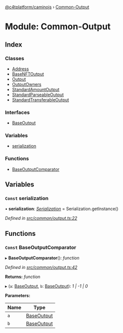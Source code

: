 [@c4tplatform/caminojs](../README.md) › [Common-Output](common_output.md)

# Module: Common-Output

## Index

### Classes

* [Address](../classes/common_output.address.md)
* [BaseNFTOutput](../classes/common_output.basenftoutput.md)
* [Output](../classes/common_output.output.md)
* [OutputOwners](../classes/common_output.outputowners.md)
* [StandardAmountOutput](../classes/common_output.standardamountoutput.md)
* [StandardParseableOutput](../classes/common_output.standardparseableoutput.md)
* [StandardTransferableOutput](../classes/common_output.standardtransferableoutput.md)

### Interfaces

* [BaseOutput](../interfaces/common_output.baseoutput.md)

### Variables

* [serialization](common_output.md#const-serialization)

### Functions

* [BaseOutputComparator](common_output.md#const-baseoutputcomparator)

## Variables

### `Const` serialization

• **serialization**: *[Serialization](../classes/utils_serialization.serialization.md)* = Serialization.getInstance()

*Defined in [src/common/output.ts:22](https://github.com/chain4travel/caminojs/blob/8077d740/src/common/output.ts#L22)*

## Functions

### `Const` BaseOutputComparator

▸ **BaseOutputComparator**(): *function*

*Defined in [src/common/output.ts:42](https://github.com/chain4travel/caminojs/blob/8077d740/src/common/output.ts#L42)*

**Returns:** *function*

▸ (`a`: [BaseOutput](../interfaces/common_output.baseoutput.md), `b`: [BaseOutput](../interfaces/common_output.baseoutput.md)): *1 | -1 | 0*

**Parameters:**

Name | Type |
------ | ------ |
`a` | [BaseOutput](../interfaces/common_output.baseoutput.md) |
`b` | [BaseOutput](../interfaces/common_output.baseoutput.md) |
